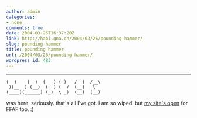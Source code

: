 ```yaml
---
author: admin
categories:
- none
comments: true
date: 2004-03-26T16:37:20Z
link: http://habi.gna.ch/2004/03/26/pounding-hammer/
slug: pounding-hammer
title: pounding hammer
url: /2004/03/26/pounding-hammer/
wordpress_id: 483
---
```


__     __   __   _      _     __   
    (  )    (  )  (   ) ( )   /  )  /__\  
     )(__  ) (__)  (  ) (  /  (__)   \ 
    (____)(______) (_)  \ _)  (__)  (__)
    



was here. seriously. that's all I've got. I am so wiped. but [my site's open](http://www.incogblogo.net/) for FFAF too. :)
